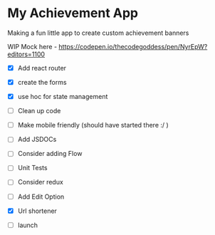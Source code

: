 # My Achievement App
Making a fun little app to create custom achievement banners

WIP Mock here - https://codepen.io/thecodegoddess/pen/NyrEpW?editors=1100

- [x] Add react router
- [x] create the forms
- [x] use hoc for state management
- [ ] Clean up code
- [ ] Make mobile friendly (should have started there :/ )
- [ ] Add JSDOCs
- [ ] Consider adding Flow
- [ ] Unit Tests
- [ ] Consider redux
- [ ] Add Edit Option
- [x] Url shortener
- [ ] launch 


